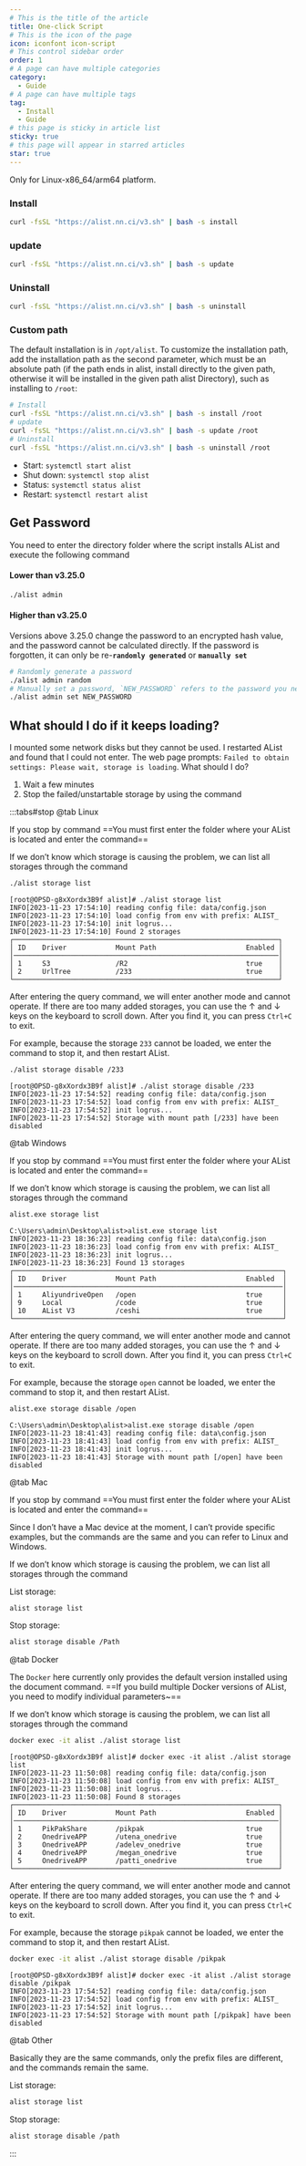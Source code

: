 ```yaml
---
# This is the title of the article
title: One-click Script
# This is the icon of the page
icon: iconfont icon-script
# This control sidebar order
order: 1
# A page can have multiple categories
category:
  - Guide
# A page can have multiple tags
tag:
  - Install
  - Guide
# this page is sticky in article list
sticky: true
# this page will appear in starred articles
star: true
---
```


Only for Linux-x86_64/arm64 platform.

### **Install**

```bash
curl -fsSL "https://alist.nn.ci/v3.sh" | bash -s install
```

### **update**

```bash
curl -fsSL "https://alist.nn.ci/v3.sh" | bash -s update
```

### **Uninstall**

```bash
curl -fsSL "https://alist.nn.ci/v3.sh" | bash -s uninstall
```

### **Custom path**

The default installation is in `/opt/alist`. To customize the installation path, add the installation path as the second parameter, which must be an absolute path (if the path ends in alist, install directly to the given path, otherwise it will be installed in the given path alist Directory), such as installing to `/root`:

```bash
# Install
curl -fsSL "https://alist.nn.ci/v3.sh" | bash -s install /root
# update
curl -fsSL "https://alist.nn.ci/v3.sh" | bash -s update /root
# Uninstall
curl -fsSL "https://alist.nn.ci/v3.sh" | bash -s uninstall /root
```



- Start: `systemctl start alist`
- Shut down: `systemctl stop alist`
- Status: `systemctl status alist`
- Restart: `systemctl restart alist`



## **Get Password**

You need to enter the directory folder where the script installs AList and execute the following command

#### Lower than v3.25.0

```bash
./alist admin
```


#### Higher than v3.25.0

Versions above 3.25.0 change the password to an encrypted hash value, and the password cannot be calculated directly. If the password is forgotten, it can only be re-**`randomly generated`** or **`manually set`**

```bash
# Randomly generate a password
./alist admin random
# Manually set a password, `NEW_PASSWORD` refers to the password you need to set
./alist admin set NEW_PASSWORD
```



## **What should I do if it keeps loading?**

I mounted some network disks but they cannot be used. I restarted AList and found that I could not enter. The web page prompts: `Failed to obtain settings: Please wait, storage is loading`. What should I do?

1. Wait a few minutes
2. Stop the failed/unstartable storage by using the command



:::tabs#stop
@tab Linux

If you stop by command ==You must first enter the folder where your AList is located and enter the command==

If we don’t know which storage is causing the problem, we can list all storages through the command

```bash
./alist storage list
```

```bash{1}
[root@OPSD-g8xXordx3B9f alist]# ./alist storage list
INFO[2023-11-23 17:54:10] reading config file: data/config.json
INFO[2023-11-23 17:54:10] load config from env with prefix: ALIST_
INFO[2023-11-23 17:54:10] init logrus...
INFO[2023-11-23 17:54:10] Found 2 storages
┌─────────────────────────────────────────────────────────────────┐
│ ID    Driver            Mount Path                      Enabled │
│─────────────────────────────────────────────────────────────────│
│ 1     S3                /R2                             true    │
│ 2     UrlTree           /233                            true    │
└─────────────────────────────────────────────────────────────────┘
```

After entering the query command, we will enter another mode and cannot operate. If there are too many added storages, you can use the ↑ and ↓ keys on the keyboard to scroll down. After you find it, you can press `Ctrl+C` to exit.

For example, because the storage `233` cannot be loaded, we enter the command to stop it, and then restart AList.

```bash
./alist storage disable /233
```

```bash{1,5}
[root@OPSD-g8xXordx3B9f alist]# ./alist storage disable /233
INFO[2023-11-23 17:54:52] reading config file: data/config.json
INFO[2023-11-23 17:54:52] load config from env with prefix: ALIST_
INFO[2023-11-23 17:54:52] init logrus...
INFO[2023-11-23 17:54:52] Storage with mount path [/233] have been disabled
```



@tab Windows

If you stop by command ==You must first enter the folder where your AList is located and enter the command==

If we don’t know which storage is causing the problem, we can list all storages through the command

```bash
alist.exe storage list
```

```bash{1}
C:\Users\admin\Desktop\alist>alist.exe storage list
INFO[2023-11-23 18:36:23] reading config file: data\config.json
INFO[2023-11-23 18:36:23] load config from env with prefix: ALIST_
INFO[2023-11-23 18:36:23] init logrus...
INFO[2023-11-23 18:36:23] Found 13 storages
┌──────────────────────────────────────────────────────────────────┐
│ ID    Driver            Mount Path                      Enabled  │
│──────────────────────────────────────────────────────────────────│
│ 1     AliyundriveOpen   /open                           true     │
│ 9     Local             /code                           true     │
│ 10    AList V3          /ceshi                          true     │
└──────────────────────────────────────────────────────────────────┘
```

After entering the query command, we will enter another mode and cannot operate. If there are too many added storages, you can use the ↑ and ↓ keys on the keyboard to scroll down. After you find it, you can press `Ctrl+C` to exit.

For example, because the storage `open` cannot be loaded, we enter the command to stop it, and then restart AList.

```bash
alist.exe storage disable /open
```

```bash{1,5}
C:\Users\admin\Desktop\alist>alist.exe storage disable /open
INFO[2023-11-23 18:41:43] reading config file: data\config.json
INFO[2023-11-23 18:41:43] load config from env with prefix: ALIST_
INFO[2023-11-23 18:41:43] init logrus...
INFO[2023-11-23 18:41:43] Storage with mount path [/open] have been disabled
```



@tab Mac

If you stop by command ==You must first enter the folder where your AList is located and enter the command==

Since I don’t have a Mac device at the moment, I can’t provide specific examples, but the commands are the same and you can refer to Linux and Windows.

If we don’t know which storage is causing the problem, we can list all storages through the command

List storage:

```bash
alist storage list
```

Stop storage:

```bash
alist storage disable /Path
```



@tab Docker

The `Docker` here currently only provides the default version installed using the document command. ==If you build multiple Docker versions of AList, you need to modify individual parameters~==

If we don’t know which storage is causing the problem, we can list all storages through the command

```bash
docker exec -it alist ./alist storage list
```

```bash{1}
[root@OPSD-g8xXordx3B9f alist]# docker exec -it alist ./alist storage list
INFO[2023-11-23 11:50:08] reading config file: data/config.json
INFO[2023-11-23 11:50:08] load config from env with prefix: ALIST_
INFO[2023-11-23 11:50:08] init logrus...
INFO[2023-11-23 11:50:08] Found 8 storages
┌─────────────────────────────────────────────────────────────────┐
│ ID    Driver            Mount Path                      Enabled │
│─────────────────────────────────────────────────────────────────│
│ 1     PikPakShare       /pikpak                         true    │
│ 2     OnedriveAPP       /utena_onedrive                 true    │
│ 3     OnedriveAPP       /adelev_onedrive                true    │
│ 4     OnedriveAPP       /megan_onedrive                 true    │
│ 5     OnedriveAPP       /patti_onedrive                 true    │
└─────────────────────────────────────────────────────────────────┘
```

After entering the query command, we will enter another mode and cannot operate. If there are too many added storages, you can use the ↑ and ↓ keys on the keyboard to scroll down. After you find it, you can press `Ctrl+C` to exit.

For example, because the storage `pikpak` cannot be loaded, we enter the command to stop it, and then restart AList.

```bash
docker exec -it alist ./alist storage disable /pikpak
```

```bash{1,5}
[root@OPSD-g8xXordx3B9f alist]# docker exec -it alist ./alist storage disable /pikpak
INFO[2023-11-23 17:54:52] reading config file: data/config.json
INFO[2023-11-23 17:54:52] load config from env with prefix: ALIST_
INFO[2023-11-23 17:54:52] init logrus...
INFO[2023-11-23 17:54:52] Storage with mount path [/pikpak] have been disabled
```

@tab Other

Basically they are the same commands, only the prefix files are different, and the commands remain the same.

List storage:

```bash
alist storage list
```

Stop storage:

```bash
alist storage disable /path
```



:::
